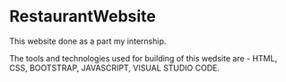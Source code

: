 # RestaurantWebsite

This website done as a part my internship.

The tools and technologies used for building of this wedsite are - HTML, CSS, BOOTSTRAP, JAVASCRIPT, VISUAL STUDIO CODE.

